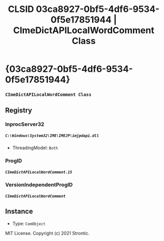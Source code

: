 ﻿---
title: "CLSID 03ca8927-0bf5-4df6-9534-0f5e17851944 | CImeDictAPILocalWordComment Class"
excerpt: What is COM-Object CLSID 03ca8927-0bf5-4df6-9534-0f5e17851944?
---

# {03ca8927-0bf5-4df6-9534-0f5e17851944}

### `CImeDictAPILocalWordComment Class`

## Registry


### InprocServer32

##### `C:\Windows\System32\IME\IMEJP\imjpdapi.dll`
* ThreadingModel: `Both`

### ProgID

##### `CImeDictAPILocalWordComment.15`

### VersionIndependentProgID

##### `CImeDictAPILocalWordComment`

## Instance

* Type: `ComObject`

MIT License. Copyright (c) 2021 Strontic.


